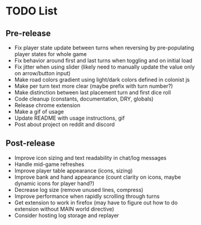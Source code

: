# TODO List

## Pre-release

- Fix player state update between turns when reversing by pre-populating player states for whole game
- Fix behavior around first and last turns when toggling and on initial load
- Fix jitter when using slider (likely need to manually update the value only on arrow/button input)
- Make road colors gradient using light/dark colors defined in colonist js
- Make per turn text more clear (maybe prefix with turn number?)
- Make distinction between last placement turn and first dice roll
- Code cleanup (constants, documentation, DRY, globals)
- Release chrome extension
- Make a gif of usage
- Update README with usage instructions, gif
- Post about project on reddit and discord

## Post-release

- Improve icon sizing and text readability in chat/log messages
- Handle mid-game refreshes
- Improve player table appearance (icons, sizing)
- Improve bank and hand appearance (count clarity on icons, maybe dynamic icons for player hand?)
- Decrease log size (remove unused lines, compress)
- Improve performance when rapidly scrolling through turns
- Get extension to work in firefox (may have to figure out how to do extension without MAIN world directive)
- Consider hosting log storage and replayer
